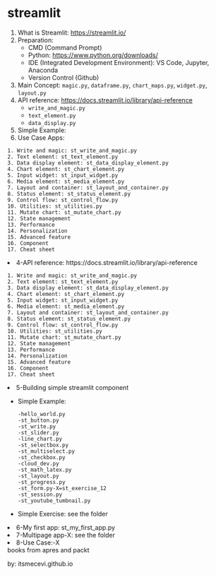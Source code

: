 # streamlit

1. What is Streamlit: https://streamlit.io/
2. Preparation:
    * CMD (Command Prompt)
    * Python: https://www.python.org/downloads/
    * IDE (Integrated Development Environment): VS Code, Jupyter, Anaconda
    * Version Control (Github)
3. Main Concept: `magic.py`, `dataframe.py`, `chart_maps.py`, `widget.py`, `layout.py`
4. API reference: https://docs.streamlit.io/library/api-reference
      * `write_and_magic.py`
      * `text_element.py`
      * `data_display.py`
5. Simple Example:
6. Use Case Apps:

   
        
```
1. Write and magic: st_write_and_magic.py
2. Text element: st_text_element.py
3. Data display element: st_data_display_element.py
4. Chart element: st_chart_element.py
5. Input widget: st_input_widget.py
6. Media element: st_media_element.py
7. Layout and container: st_layout_and_container.py
8. Status element: st_status_element.py
9. Control flow: st_control_flow.py
10. Utilities: st_utilities.py
11. Mutate chart: st_mutate_chart.py
12. State management
13. Performance
14. Personalization
15. Advanced feature
16. Component
17. Cheat sheet
```

<li>4-API reference: https://docs.streamlit.io/library/api-reference</li>

```
1. Write and magic: st_write_and_magic.py
2. Text element: st_text_element.py
3. Data display element: st_data_display_element.py
4. Chart element: st_chart_element.py
5. Input widget: st_input_widget.py
6. Media element: st_media_element.py
7. Layout and container: st_layout_and_container.py
8. Status element: st_status_element.py
9. Control flow: st_control_flow.py
10. Utilities: st_utilities.py
11. Mutate chart: st_mutate_chart.py
12. State management
13. Performance
14. Personalization
15. Advanced feature
16. Component
17. Cheat sheet
```

<li>5-Building simple streamlit component </li>
      <ul>
      <li>Simple Example:</li>
     
  
  ```
  -hello_world.py
  -st_button.py
  -st_write.py
  -st_slider.py
  -line_chart.py
  -st_selectbox.py
  -st_multiselect.py
  -st_checkbox.py
  -cloud_dev.py
  -st_math_latex.py
  -st_layout.py
  -st_progress.py
  -st_form.py-X=st_exercise_12
  -st_session.py
  -st_youtube_tumbnail.py
  ```
  
  <li>Simple Exercise: see the folder</li>
  </ul>
  
  
  <li>6-My first app: st_my_first_app.py </li>
  
  <li>7-Multipage app-X: see the folder</li>

  <li>8-Use Case:-X</li> books from apres and packt


 by: itsmecevi.github.io
   

